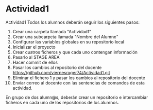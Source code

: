 # Actividad1
Actividad1
Todos los alumnos deberán seguir los siguientes pasos:
1. Crear una carpeta llamada "Actividad1"
2. Crear una subcarpeta llamada "Nombre del Alumno"
3. Configurar las variables globales en su repositorio local
4. Inicializar el proyecto
5. Crear cuatros ficheros y que cada uno contengan información
6. Pasarlo al STAGE AREA
7. Hacer commit de ellos
8. Pasar los cambios al repositorio del docente https://github.com/viernesroger74/Actividad1.git
9. Eliminar el fichero 1 y pasar los cambios al repositorio del docente
10. Enviar correo al docente con las sentencias de comandos de esta actividad.


En grupo de dos alumn@s, deberán crear un repositorio e intercambiar ficheros en cada uno de los repositorios de los alumnos.
